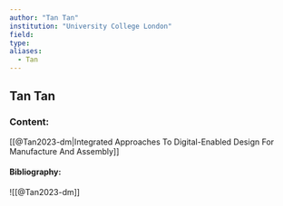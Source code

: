 ```yaml
---
author: "Tan Tan"
institution: "University College London"
field:
type:
aliases:
  - Tan
---
```


## Tan Tan

### Content:
[[@Tan2023-dm|Integrated Approaches To Digital-Enabled Design For Manufacture And Assembly]]

#### Bibliography:

![[@Tan2023-dm]]